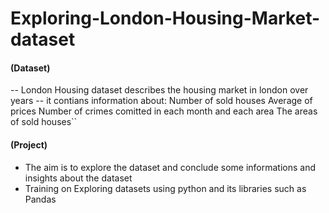 # Exploring-London-Housing-Market-dataset

#### (Dataset)

-- London Housing dataset describes the housing market in london over years
-- it contians information about:
Number of sold houses
Average of prices
Number of crimes comitted in each month and each area
The areas of sold houses``

#### (Project)

- The aim is to explore the dataset and conclude some informations and insights about the dataset 
- Training on Exploring datasets using python and its libraries such as Pandas


